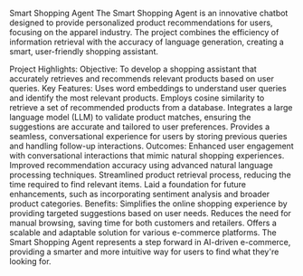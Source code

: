 Smart Shopping Agent
The Smart Shopping Agent is an innovative chatbot designed to provide personalized product recommendations for users, focusing on the apparel industry. The project combines the efficiency of information retrieval with the accuracy of language generation, creating a smart, user-friendly shopping assistant.

Project Highlights:
Objective: To develop a shopping assistant that accurately retrieves and recommends relevant products based on user queries.
Key Features:
Uses word embeddings to understand user queries and identify the most relevant products.
Employs cosine similarity to retrieve a set of recommended products from a database.
Integrates a large language model (LLM) to validate product matches, ensuring the suggestions are accurate and tailored to user preferences.
Provides a seamless, conversational experience for users by storing previous queries and handling follow-up interactions.
Outcomes:
Enhanced user engagement with conversational interactions that mimic natural shopping experiences.
Improved recommendation accuracy using advanced natural language processing techniques.
Streamlined product retrieval process, reducing the time required to find relevant items.
Laid a foundation for future enhancements, such as incorporating sentiment analysis and broader product categories.
Benefits:
Simplifies the online shopping experience by providing targeted suggestions based on user needs.
Reduces the need for manual browsing, saving time for both customers and retailers.
Offers a scalable and adaptable solution for various e-commerce platforms.
The Smart Shopping Agent represents a step forward in AI-driven e-commerce, providing a smarter and more intuitive way for users to find what they're looking for.
